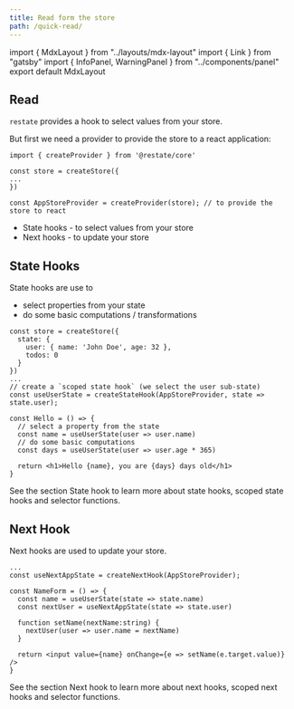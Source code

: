 ```yaml
---
title: Read form the store
path: /quick-read/
---
```


import { MdxLayout } from "../layouts/mdx-layout"
import { Link } from "gatsby"
import { InfoPanel, WarningPanel } from "../components/panel"
export default MdxLayout

## Read

`restate` provides a hook to select values from your store.

But first we need a provider to provide the store to a react application:

```tsx
import { createProvider } from '@restate/core'

const store = createStore({
...
})

const AppStoreProvider = createProvider(store); // to provide the store to react
```

- <Link to="/state-hook">State hooks</Link> - to select values from your store
- <Link to="/next-hook">Next hooks</Link> - to update your store

## State Hooks

State hooks are use to

- select properties from your state
- do some basic computations / transformations

```tsx lines=9,13,15 src=https://stackblitz.com/edit/restate-hello-world?file=index.tsx
const store = createStore({
  state: {
    user: { name: 'John Doe', age: 32 },
    todos: 0
  }
})
...
// create a `scoped state hook` (we select the user sub-state)
const useUserState = createStateHook(AppStoreProvider, state => state.user);

const Hello = () => {
  // select a property from the state
  const name = useUserState(user => user.name)
  // do some basic computations
  const days = useUserState(user => user.age * 365)

  return <h1>Hello {name}, you are {days} days old</h1>
}
```

See the section <Link to="/state-hook">State hook</Link> to learn more about state hooks, scoped state hooks and selector functions.

## Next Hook

<Link to="/next-hook">Next hooks</Link> are used to update your store.

```tsx lines=2,6,9
...
const useNextAppState = createNextHook(AppStoreProvider);

const NameForm = () => {
  const name = useUserState(state => state.name)
  const nextUser = useNextAppState(state => state.user)

  function setName(nextName:string) {
    nextUser(user => user.name = nextName)
  }

  return <input value={name} onChange={e => setName(e.target.value)} />
}
```

See the section <Link to="/next-hook">Next hook</Link> to learn more about next hooks, scoped next hooks and selector functions.
